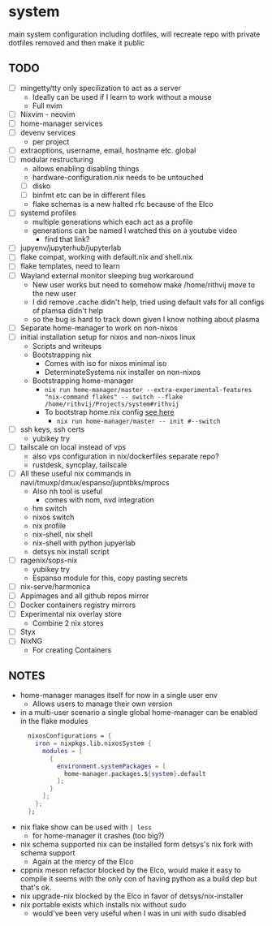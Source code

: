 # system
main system configuration including dotfiles, will recreate repo with private dotfiles removed and then make it public

## TODO
- [ ] mingetty/tty only specilization to act as a server
    - Ideally can be used if I learn to work without a mouse
    - Full nvim
- [ ] Nixvim - neovim
- [ ] home-manager services
- [ ] devenv services
    - per project
- [ ] extraoptions, username, email, hostname etc. global
- [ ] modular restructuring
    - allows enabling disabling things
    - hardware-configuration.nix needs to be untouched
    - [ ] disko
    - [ ] binfmt etc can be in different files
    - flake schemas is a new halted rfc because of the Elco
- [ ] systemd profiles
    - multiple generations which each act as a profile
    - generations can be named I watched this on a youtube video
        - find that link?
- [ ] jupyenv/jupyterhub/jupyterlab
- [ ] flake compat, working with default.nix and shell.nix
- [ ] flake templates, need to learn
- [ ] Wayland external monitor sleeping bug workaround
    - New user works but need to somehow make /home/rithvij move to the new user
    - I did remove .cache didn't help, tried using default vals for all configs of plamsa
        didn't help
    - so the bug is hard to track down given I know nothing about plasma
- [ ] Separate home-manager to work on non-nixos
- [ ] initial installation setup for nixos and non-nixos linux
    - Scripts and writeups
    - Bootstrapping nix
        - Comes with iso for nixos minimal iso
        - DeterminateSystems nix installer on non-nixos
    - Bootstrapping home-manager
        - `nix run home-manager/master --extra-experimental-features "nix-command flakes" -- switch --flake /home/rithvij/Projects/system#rithvij`
        - To bootstrap home.nix config [see here](https://nix-community.github.io/home-manager/index.xhtml#sec-flakes-standalone)
            - `nix run home-manager/master -- init #--switch`
- [ ] ssh keys, ssh certs
    - yubikey try
- [ ] tailscale on local instead of vps
    - also vps configuration in nix/dockerfiles separate repo?
    - rustdesk, syncplay, tailscale
- [ ] All these useful nix commands in navi/tmuxp/dmux/espanso/jupntbks/mprocs
    - Also nh tool is useful
        - comes with nom, nvd integration
    - hm switch
    - nixos switch
    - nix profile
    - nix-shell, nix shell
    - nix-shell with python jupyerlab
    - detsys nix install script
- [ ] ragenix/sops-nix
    - yubikey try
    - Espanso module for this, copy pasting secrets
- [ ] nix-serve/harmonica
- [ ] Appimages and all github repos mirror
- [ ] Docker containers registry mirrors
- [ ] Experimental nix overlay store
    - Combine 2 nix stores
- [ ] Styx
- [ ] NixNG
    - For creating Containers

## NOTES

- home-manager manages itself for now in a single user env
    - Allows users to manage their own version
- in a multi-user scenario a single global home-manager can be enabled in the flake modules
    ```nix
      nixosConfigurations = {
        iron = nixpkgs.lib.nixosSystem {
          modules = [
            {
              environment.systemPackages = [
                home-manager.packages.${system}.default
              ];
            }
          ];
        };
      };
    ```
- nix flake show can be used with `| less`
    - for home-manager it crashes (too big?)
- nix schema supported nix can be installed form detsys's nix fork with schema support
    - Again at the mercy of the Elco
- cppnix meson refactor blocked by the Elco, would make it easy to compile it seems with the only con of having python as a build dep but that's ok.
- nix upgrade-nix blocked by the Elco in favor of detsys/nix-installer
- nix portable exists which installs nix without sudo
    - would've been very useful when I was in uni with sudo disabled

